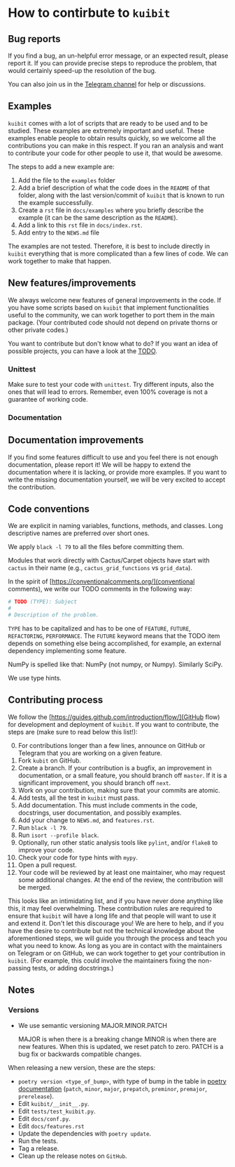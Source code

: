 # How to contirbute to `kuibit`

## Bug reports

If you find a bug, an un-helpful error message, or an expected result, please
report it. If you can provide precise steps to reproduce the problem, that would
certainly speed-up the resolution of the bug.

You can also join us in the [Telegram channel](https://t.me/kuibit) for help or
discussions.

## Examples

`kuibit` comes with a lot of scripts that are ready to be used and to be
studied. These examples are extremely important and useful. These examples
enable people to obtain results quickly, so we welcome all the contributions you
can make in this respect. If you ran an analysis and want to contribute your
code for other people to use it, that would be awesome.

The steps to add a new example are:
1. Add the file to the `examples` folder
2. Add a brief description of what the code does in the `README` of that folder,
   along with the last version/commit of `kuibit` that is known to run the
   example successfully.
3. Create a `rst` file in `docs/examples` where you briefly describe the example
   (it can be the same description as the `README`).
4. Add a link to this `rst` file in `docs/index.rst`.
5. Add entry to the `NEWS.md` file

The examples are not tested. Therefore, it is best to include directly in
`kuibit` everything that is more complicated than a few lines of code. We can
work together to make that happen.


## New features/improvements

We always welcome new features of general improvements in the code. If you have
some scripts based on ``kuibit`` that implement functionalities useful to
the community, we can work together to port them in the main package. (Your
contributed code should not depend on private thorns or other private codes.)

You want to contribute but don't know what to do? If you want an idea of
possible projects, you can have a look at the [TODO](TODO.md "TODO").

### Unittest

Make sure to test your code with `unittest`. Try different inputs, also the ones
that will lead to errors. Remember, even 100% coverage is not a guarantee of
working code.

### Documentation

## Documentation improvements

If you find some features difficult to use and you feel there is not enough
documentation, please report it! We will be happy to extend the documentation
where it is lacking, or provide more examples. If you want to write the missing
documentation yourself, we will be very excited to accept the contribution.

## Code conventions

We are explicit in naming variables, functions, methods, and classes. Long
descriptive names are preferred over short ones.

We apply `black -l 79` to all the files before committing them.

Modules that work directly with Cactus/Carpet objects have start with `cactus`
in their name (e.g., `cactus_grid_functions` vs `grid_data`).

In the spirit of [https://conventionalcomments.org/](conventional comments),
we write our TODO comments in the following way:

```python
# TODO (TYPE): Subject
#
# Description of the problem.
```

`TYPE` has to be capitalized and has to be one of `FEATURE`, `FUTURE`,
`REFACTORING`, `PERFORMANCE`. The `FUTURE` keyword means that the TODO item
depends on something else being accomplished, for example, an external
dependency implementing some feature.

NumPy is spelled like that: NumPy (not numpy, or Numpy). Similarly SciPy.

We use type hints.

## Contributing process

We follow the [https://guides.github.com/introduction/flow/](GitHub flow) for
development and deployment of `kuibit`. If you want to contribute, the steps
are (make sure to read below this list!):

0. For contributions longer than a few lines, announce on GitHub or Telegram
   that you are working on a given feature.
1. Fork `kubit` on GitHub.
2. Create a branch. If your contribution is a bugfix, an improvement in
   documentation, or a small feature, you should branch off `master`. If it is a
   significant improvement, you should branch off `next`.
3. Work on your contribution, making sure that your commits are atomic.
4. Add tests, all the test in `kuibit` must pass.
5. Add documentation. This must include comments in the code, docstrings, user
   documentation, and possibly examples.
6. Add your change to `NEWS.md`, and `features.rst`.
7. Run `black -l 79`.
8. Run `isort --profile black`.
9. Optionally, run other static analysis tools like `pylint`, and/or `flake8` to
   improve your code.
10. Check your code for type hints with `mypy`.
11. Open a pull request.
12. Your code will be reviewed by at least one maintainer, who may request some
    additional changes. At the end of the review, the contribution will be
    merged.

This looks like an intimidating list, and if you have never done anything like
this, it may feel overwhelming. These contribution rules are required to ensure
that `kuibit` will have a long life and that people will want to use it and
extend it. Don't let this discourage you! We are here to help, and if you have
the desire to contribute but not the technical knowledge about the
aforementioned steps, we will guide you through the process and teach you what
you need to know. As long as you are in contact with the maintainers on Telegram
or on GitHub, we can work together to get your contribution in `kuibit`. (For
example, this could involve the maintainers fixing the non-passing tests, or
adding docstrings.)

## Notes

### Versions

- We use semantic versioning MAJOR.MINOR.PATCH

  MAJOR is when there is a breaking change
  MINOR is when there are new features. When this is updated, we reset patch
  to zero.
  PATCH is a bug fix or backwards compatible changes.

When releasing a new version, these are the steps:

- `poetry version <type_of_bump>`, with type of bump in the table in [poetry
  documentation](https://python-poetry.org/docs/cli/#version) (`patch`,
  `minor`, `major`, `prepatch`, `preminor`, `premajor`, `prerelease`).
- Edit `kuibit/__init__.py`.
- Edit `tests/test_kuibit.py`.
- Edit `docs/conf.py`.
- Edit `docs/features.rst`
- Update the dependencies with `poetry update`.
- Run the tests.
- Tag a release.
- Clean up the release notes on `GitHub`.
